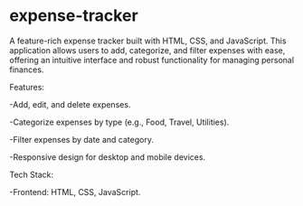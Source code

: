 # expense-tracker
A feature-rich expense tracker built with HTML, CSS, and JavaScript. This application allows users to add, categorize, and filter expenses with ease, offering an intuitive interface and robust functionality for managing personal finances.

Features:

-Add, edit, and delete expenses.

-Categorize expenses by type (e.g., Food, Travel, Utilities).

-Filter expenses by date and category.

-Responsive design for desktop and mobile devices.

Tech Stack:

-Frontend: HTML, CSS, JavaScript.
